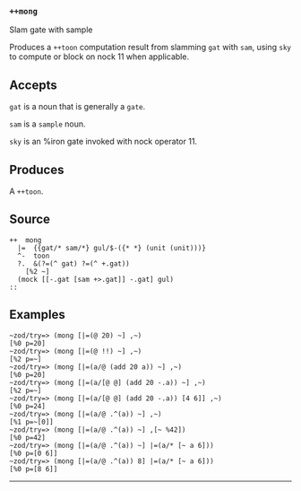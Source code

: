 ### `++mong`

Slam gate with sample

Produces a `++toon` computation result from slamming `gat` with
`sam`, using `sky` to compute or block on nock 11 when applicable.

Accepts
-------

`gat` is a noun that is generally a `gate`.

`sam` is a `sample` noun.

`sky` is an %iron gate invoked with nock operator 11.

Produces
--------

A `++toon`.

Source
------

    ++  mong
      |=  {{gat/* sam/*} gul/$-({* *} (unit (unit)))}
      ^-  toon
      ?.  &(?=(^ gat) ?=(^ +.gat))
        [%2 ~]
      (mock [[-.gat [sam +>.gat]] -.gat] gul)
    ::

Examples
--------

    ~zod/try=> (mong [|=(@ 20) ~] ,~)
    [%0 p=20]
    ~zod/try=> (mong [|=(@ !!) ~] ,~)
    [%2 p=~]
    ~zod/try=> (mong [|=(a/@ (add 20 a)) ~] ,~)
    [%0 p=20]
    ~zod/try=> (mong [|=(a/[@ @] (add 20 -.a)) ~] ,~)
    [%2 p=~]
    ~zod/try=> (mong [|=(a/[@ @] (add 20 -.a)) [4 6]] ,~)
    [%0 p=24]
    ~zod/try=> (mong [|=(a/@ .^(a)) ~] ,~)
    [%1 p=~[0]]
    ~zod/try=> (mong [|=(a/@ .^(a)) ~] ,[~ %42])
    [%0 p=42]
    ~zod/try=> (mong [|=(a/@ .^(a)) ~] |=(a/* [~ a 6]))
    [%0 p=[0 6]]
    ~zod/try=> (mong [|=(a/@ .^(a)) 8] |=(a/* [~ a 6]))
    [%0 p=[8 6]]



***

